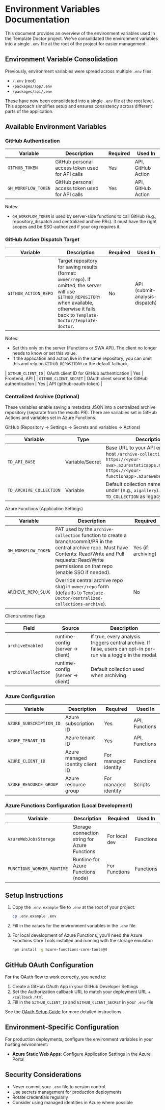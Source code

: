 # Environment Variables Documentation

This document provides an overview of the environment variables used in the Template Doctor project. We've consolidated the environment variables into a single `.env` file at the root of the project for easier management.

## Environment Variable Consolidation

Previously, environment variables were spread across multiple `.env` files:
- `/.env` (root)
- `/packages/app/.env`
- `/packages/api/.env`

These have now been consolidated into a single `.env` file at the root level. This approach simplifies setup and ensures consistency across different parts of the application.

## Available Environment Variables

### GitHub Authentication

| Variable | Description | Required | Used In |
|----------|-------------|----------|---------|
| `GITHUB_TOKEN` | GitHub personal access token used for API calls | Yes | API, GitHub Action |
| `GH_WORKFLOW_TOKEN` | GitHub personal access token used for API calls | Yes | API, GitHub Action |

Notes:
- `GH_WORKFLOW_TOKEN` is used by server-side functions to call GitHub (e.g., repository_dispatch and centralized archive PRs). It must have the right scopes and be SSO-authorized if your org requires it.
### GitHub Action Dispatch Target

| Variable | Description | Required | Used In |
|----------|-------------|----------|---------|
| `GITHUB_ACTION_REPO` | Target repository for saving results (format: `owner/repo`). If omitted, the server will use `GITHUB_REPOSITORY` when available, otherwise it falls back to `Template-Doctor/template-doctor`. | No | API (submit-analysis-dispatch) |

Notes:
- Set this only on the server (Functions or SWA API). The client no longer needs to know or set this value.
- If the application and action live in the same repository, you can omit this and rely on `GITHUB_REPOSITORY` or the default fallback.

| `GITHUB_CLIENT_ID` | OAuth client ID for GitHub authentication | Yes | Frontend, API |
| `GITHUB_CLIENT_SECRET` | OAuth client secret for GitHub authentication | Yes | API (github-oauth-token) |

### Centralized Archive (Optional)

These variables enable saving a metadata JSON into a centralized archive repository (separate from the results PR). There are variables set in GitHub Actions and variables set in Azure Functions.

GitHub (Repository → Settings → Secrets and variables → Actions)

| Variable | Type | Description | Required |
|----------|------|-------------|----------|
| `TD_API_BASE` | Variable/Secret | Base URL to your API endpoints that host `/archive-collection` (e.g., `https://<your-swa>.azurestaticapps.net/api` or `https://<your-functionapp>.azurewebsites.net/api`) | Yes (if archiving) |
| `TD_ARCHIVE_COLLECTION` | Variable | Default collection name to file results under (e.g., `aigallery`). Also accepts `TD_COLLECTION` as legacy alias. | No |

Azure Functions (Application Settings)

| Variable | Description | Required |
|----------|-------------|----------|
| `GH_WORKFLOW_TOKEN` | PAT used by the `archive-collection` function to create a branch/commit/PR in the central archive repo. Must have Contents: Read/Write and Pull requests: Read/Write permissions on that repo (enable SSO if needed). | Yes (if archiving) |
| `ARCHIVE_REPO_SLUG` | Override central archive repo slug in `owner/repo` form (defaults to `Template-Doctor/centralized-collections-archive`). | No |

Client/runtime flags

| Field | Source | Description |
|-------|--------|-------------|
| `archiveEnabled` | runtime-config (server → client) | If true, every analysis triggers central archive. If false, users can opt-in per-run via a toggle in the modal. |
| `archiveCollection` | runtime-config (server → client) | Default collection used when archiving. |

### Azure Configuration

| Variable | Description | Required | Used In |
|----------|-------------|----------|---------|
| `AZURE_SUBSCRIPTION_ID` | Azure subscription ID | Yes | API, Functions |
| `AZURE_TENANT_ID` | Azure tenant ID | Yes | API, Functions |
| `AZURE_CLIENT_ID` | Azure managed identity client ID | For managed identity | Functions |
| `AZURE_RESOURCE_GROUP` | Azure resource group | For managed identity  | Scripts |


### Azure Functions Configuration (Local Development)

| Variable | Description | Required | Used In |
|----------|-------------|----------|---------|
| `AzureWebJobsStorage` | Storage connection string for Azure Functions | For local dev | Functions |
| `FUNCTIONS_WORKER_RUNTIME` | Runtime for Azure Functions (node) | For Functions | Functions |

## Setup Instructions

1. Copy the `.env.example` file to `.env` at the root of your project:
   ```bash
   cp .env.example .env
   ```

2. Fill in the values for the environment variables in the `.env` file.

3. For local development of Azure Functions, you'll need the Azure Functions Core Tools installed and running with the storage emulator:
   ```bash
   npm install -g azure-functions-core-tools@4
   ```

## GitHub OAuth Configuration

For the OAuth flow to work correctly, you need to:

1. Create a GitHub OAuth App in your GitHub Developer Settings
2. Set the Authorization callback URL to match your deployment URL + `/callback.html`
3. Fill in the `GITHUB_CLIENT_ID` and `GITHUB_CLIENT_SECRET` in your `.env` file

See the [OAuth Setup Guide](./oauth-setup.md) for more detailed instructions.

## Environment-Specific Configuration

For production deployments, configure the environment variables in your hosting environment:

- **Azure Static Web Apps**: Configure Application Settings in the Azure Portal

## Security Considerations

- Never commit your `.env` file to version control
- Use secrets management for production deployments
- Rotate credentials regularly
- Consider using managed identities in Azure where possible